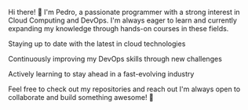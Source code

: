 Hi there! 👋
I'm Pedro, a passionate programmer with a strong interest in Cloud Computing and DevOps. I'm always eager to learn and currently expanding my knowledge through hands-on courses in these fields.

Staying up to date with the latest in cloud technologies

Continuously improving my DevOps skills through new challenges

Actively learning to stay ahead in a fast-evolving industry

Feel free to check out my repositories and reach out
I'm always open to collaborate and build something awesome! 🚀
